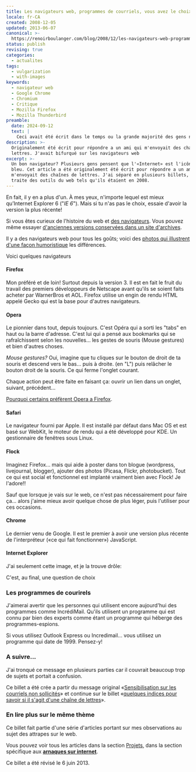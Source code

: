 ```yaml
---
title: Les navigateurs web, programmes de courriels, vous avez le choix!
locale: fr-CA
created: 2008-12-05
updated: 2013-06-07
canonical: >-
  https://renoirboulanger.com/blog/2008/12/les-navigateurs-web-programmes-de-courriels-vous-avez-le-choix/
status: publish
revising: true
categories:
  - actualites
tags:
  - vulgarization
  - with-images
keywords:
  - navigateur web
  - Google Chrome
  - Chromium
  - Critique
  - Mozilla Firefox
  - Mozilla Thunderbird
preamble:
  date: 2024-09-12
  text: |
    Ceci avait été écrit dans le temps ou la grande majorité des gens n’avaient qu'un ordinateur personel à la maison, et il s’agissait rarement d’un produit de Apple. Une époque où Microsoft profitait de son monopole car il fournissait son fournisseur pré-installé par défaut sur chaque ordinateur avec l'étiquette "Internet". Les gens allaient donc *sur l’Internet*.
description: >-
  Originalement été écrit pour répondre a un ami qui m'envoyait des chaînes de
  lettres. J'avait bifurqué sur les navigateurs web
excerpt: >-
  Un bon navigateur? Plusieurs gens pensent que l'«Internet» est l'icône 'e' en
  bleu. Cet article a été originalement été écrit pour répondre a un ami qui
  m'envoyait des chaînes de lettres. J'ai séparé en plusieurs billets, celui-ci
  traite des outils du web tels qu'ils étaient en 2008.
---
```


En fait, il y en a plus d'un. À mes yeux, n'importe lequel est mieux qu’Internet
Explorer 6 ("_IE 6_"). Mais si tu n'as pas le choix, essaie d'avoir la version
la plus récente!

Si vous êtes curieux de l'histoire du web et [des navigateurs][0]. Vous pouvez
même essayer [d'anciennes versions conservées dans un site d'archives][1].

Il y a des navigateurs web pour tous les goûts; voici des [photos qui illustrent
d'une façon humoristique][2] les différences.

Voici quelques navigateurs

#### Firefox

Mon préféré et de loin! Surtout depuis la version 3\. Il est en fait le fruit du
travail des premiers développeurs de Netscape avant qu'ils se soient faits
acheter par WarnerBros et AOL. Firefox utilise un engin de rendu HTML appelé
Gecko qui est la base pour d'autres navigateurs.

#### Opera

Le pionnier dans tout, depuis toujours. C'est Opéra qui a sorti les "tabs" en
haut ou la barre d'adresse. C'est lui qui a pensé aux bookmarks qui se
rafraîchissent selon les nouvelles... les gestes de souris (Mouse gestures) et
bien d'autres choses.

_Mouse gestures?_ Oui, imagine que tu cliques sur le bouton de droit de ta
souris et descend vers le bas... puis à droite. (en "L") puis relâcher le bouton
droit de la souris. Ce qui ferme l'onglet courant.

Chaque action peut être faite en faisant ça: ouvrir un lien dans un onglet,
suivant, précédent...

[Pourquoi certains préfèrent Opera a Firefox][3].

#### Safari

Le navigateur fourni par Apple. Il est installé par défaut dans Mac OS et est
basé sur WebKit, le moteur de rendu qui a été développé pour KDE. Un
gestionnaire de fenêtres sous Linux.

#### Flock

Imaginez Firefox... mais qui aide à poster dans ton blogue (wordpress,
livejournal, blogger), ajouter des photos (Picasa, Flickr, photobucket). Tout ce
qui est social et fonctionnel est implanté vraiment bien avec Flock! Je
l'adore!!

Sauf que lorsque je vais sur le web, ce n'est pas nécessairement pour faire
ça... alors j'aime mieux avoir quelque chose de plus léger, puis l'utiliser pour
ces occasions.

#### Chrome

Le dernier venu de Google. Il est le premier à avoir une version plus récente de
l'interpréteur («ce qui fait fonctionner») JavaScript.

#### Internet Explorer

J'ai seulement cette image, et je la trouve drôle:

<app-image alt="HA HA! I'm using «the Internet»" figcaption="Si l’on compare le engins de rendu HTML modernes à des véhicules. Les navigateurs faits par la compétition de Microsoft Internet Explorer seraient des autos. Les engins de rendus qui seraient des autos pour WebKit (Chromium, Safari) et Presto (Opera). Tandis qu’Internet Explorer (Trident) serait une pauvre calèche." src="~/assets/content/blog/2008/12/fccc309ec7c1e08ed41d710bf5c9d2fa804934ed.jpg"></app-image>

C'est, au final, une question de choix

### Les programmes de courirels

J'aimerai avertir que les personnes qui utilisent encore aujourd'hui des
programmes comme IncrédiMail. Qu'ils utilisent un programme qui est connu par
bien des experts comme étant un programme qui héberge des programmes-espions.

Si vous utilisez Outlook Express ou Incredimail... vous utilisez un programme
qui date de 1999\. Pensez-y!

### A suivre...

J'ai tronqué ce message en plusieurs parties car il couvrait beaucoup trop de
sujets et portait a confusion.

Ce billet a été crée a partir du message original «[Sensibilisation sur les
courriels non sollicités][4]» et continue sur le billet «[quelques indices pour
savoir si il s'agit d'une chaîne de lettres][5]».

### En lire plus sur le même thème

Ce billet fait partie d'une série d'articles portant sur mes observations au
sujet des attrapes sur le web.

Vous pouvez voir tous les articles dans la section [Projets][6], dans la section
spécifique aux [**arnaques sur internet**][7].

Ce billet a été révisé le 6 juin 2013\.

[0]: http://www.livinginternet.com/w/wi_browse.htm
[1]: http://browsers.evolt.org/
[2]: https://www.ghacks.net/2007/09/27/firefox-vs-opera-vs-internet-explorer/
[3]: http://virtuelvis.com/archives/2004/11/opera-over-firefox
[4]: /blog/2008/12/sensibilisation-sur-les-courriels-non-sollicites/
[5]:
  /blog/2008/12/quelques-indices-pour-savoir-si-un-message-courriel-est-une-chaine-de-lettre/
[6]: /projets
[7]: /projets/les-arnaques-sur-internet
